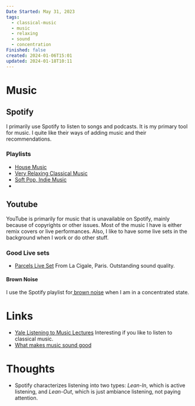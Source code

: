 ```yaml
---
Date Started: May 31, 2023
tags:
  - classical-music
  - music
  - relaxing
  - sound
  - concentration
Finished: false
created: 2024-01-06T15:01
updated: 2024-01-18T10:11
---
```



# Music


##  Spotify
I primarily use Spotify to listen to songs and podcasts. It is my primary tool for music. I quite like their ways of adding music and their recommendations. 

### Playlists
- [House Music](https://open.spotify.com/playlist/4jEECD9Jumkm8l0xNMC22D?si=4fd383a9026d402f)
- [Very Relaxing Classical Music](https://open.spotify.com/playlist/48nFdFtSM0sGnYVXoAyR6Y?si=f033f1ae29454e32)
- [Soft Pop, Indie Music](https://open.spotify.com/playlist/50JCYkZ3BQvC4wSIXkcCo9?si=89e31166ffda47c6)
- 
## Youtube
YouTube is primarily for music that is unavailable on Spotify, mainly because of copyrights or other issues. Most of the music I have is either remix covers or live performances. Also, I like to have some live sets in the background when I work or do other stuff. 
### Good Live sets
- [Parcels Live Set](https://www.youtube.com/watch?v=ePSivyATBqg) From La Cigale, Paris. Outstanding sound quality. 


#### Brown Noise
I use the Spotify playlist for[ brown noise](https://open.spotify.com/playlist/37i9dQZF1DX4hpot8sYudB?si=a04799a8bddb496e) when I am in a concentrated state. 



# Links
- [Yale Listening to Music Lectures](https://www.youtube.com/watch?v=5_yOVARO2Oc&list=PLh9mgdi4rNezhx8YiGIV8I22ICSuzslja) Interesting if you like to listen to classical music. 
- [What makes music sound good](https://dmitri.mycpanel.princeton.edu/files/pdfs/MUS105handouts.pdf)

# Thoughts 
- Spotify characterizes listening into two types: *Lean-In*, which is active listening, and *Lean-Out*, which is just ambiance listening, not paying attention. 



